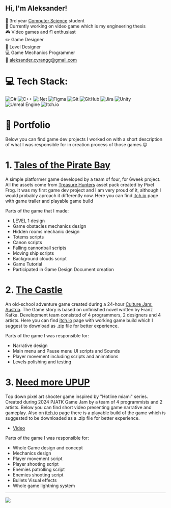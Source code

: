 
<!--Level 1: Simple bio and stats-->
## Hi, I'm Aleksander!

🏫 3rd year [Computer Science](https://pja.edu.pl/informatyka/) student<br/>
🔭 Currently working on video game which is my engineering thesis<br/>
🎮 Video games and f1 enthusiast<br/>
✏️ Game Designer<br/>
🔧 Level Designer<br/>
💻 Game Mechanics Programmer<br/>
📧 aleksander.cyrangg@gmail.com

# 💻 Tech Stack:
![C#](https://img.shields.io/badge/c%23-%23239120.svg?style=for-the-badge&logo=csharp&logoColor=white) ![C++](https://img.shields.io/badge/c++-%2300599C.svg?style=for-the-badge&logo=c%2B%2B&logoColor=white)   ![.Net](https://img.shields.io/badge/.NET-5C2D91?style=for-the-badge&logo=.net&logoColor=white)  ![Figma](https://img.shields.io/badge/figma-%23F24E1E.svg?style=for-the-badge&logo=figma&logoColor=white) ![Git](https://img.shields.io/badge/git-%23F05033.svg?style=for-the-badge&logo=git&logoColor=white) ![GitHub](https://img.shields.io/badge/github-%23121011.svg?style=for-the-badge&logo=github&logoColor=white) ![Jira](https://img.shields.io/badge/jira-%230A0FFF.svg?style=for-the-badge&logo=jira&logoColor=white) ![Unity](https://img.shields.io/badge/unity-%23000000.svg?style=for-the-badge&logo=unity&logoColor=white) ![Unreal Engine](https://img.shields.io/badge/unrealengine-%23313131.svg?style=for-the-badge&logo=unrealengine&logoColor=white) ![Itch.io](https://img.shields.io/badge/Itch-%23FF0B34.svg?style=for-the-badge&logo=Itch.io&logoColor=white) 

# 📕 Portfolio 
Below you can find game dev projects I worked on with a short description of what I was responsible for in creation process of those games.😊

# 1. [Tales of the Pirate Bay](https://github.com/Cyranixonpj/2024_12c_02_6week)
A simple platformer game developed by a team of four, for 6week project. All the assets come from [Treasure Hunters](https://pixelfrog-assets.itch.io/treasure-hunters) asset pack created by Pixel Frog. It was my first game dev project and I am very proud of it, although I would probably aproach it differently now. Here you can find [itch.io](https://vicki11.itch.io/tales-of-the-pirate-bay) page with game trailer and playable game build<br/>

Parts of the game that I made:
* LEVEL 1 design
* Game obstacles mechanics design
* Hidden rooms mechanic design
* Totems scripts
* Canon scripts
* Falling cannonball scripts
* Moving ship scripts
* Background clouds script
* Game Tutorial
* Participated in Game Design Document creation

# 2. [The Castle](https://github.com/Cyranixonpj/Culture_Jam_Austria_2024) 
An old-school adventure game created during a 24-hour [Culture Jam: Austria](https://itch.io/jam/culture-jam-austria). The Game story is based on unfinished novel written by Franz Kafka. Development team consisted of 4 programmers, 2 designers and 4 artists. Here you can find [itch.io](https://romulus162.itch.io/the-castle) page with working game build which I suggest to download as .zip file for better experience.  

Parts of the game I was responsible for:
* Narrative design
* Main menu and Pause menu UI scripts and Sounds
* Player movement including scripts and animations
* Levels polishing and testing

# 3. [Need more UPUP](https://github.com/Cyranixonpj/Pjatk_GameJam_2024)
Top down pixel art shooter game inspired by "Hotline miami" series. Created during 2024 PJATK Game Jam by a team of 4 programmists and 2 artists. Below you can find short video presenting game narrative and gameplay. Also on [itch.io](https://vicki11.itch.io/need-more-upup) page there is a playable build of the game which is suggested to be downloaded as a .zip file for better experience. 
* [Video](https://www.youtube.com/watch?v=mQ1bZkmIaV8&ab_channel=SzczurekMaurycy)

Parts of the game I was responsible for:
* Whole Game design and concept
* Mechanics design
* Player movement script
* Player shooting script
* Enemies patrolling script
* Enemies shooting script
* Bullets Visual effects
* Whole game lightning system 
  

---
[![](https://visitcount.itsvg.in/api?id=Cyranixonpj&icon=0&color=0)](https://visitcount.itsvg.in)

<!-- Proudly created with GPRM ( https://gprm.itsvg.in ) -->



